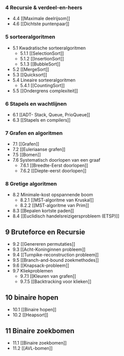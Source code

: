 ### 4 Recursie & verdeel-en-heers
- 4.4 [[Maximale deelrijsom]]
- 4.6 [[Dichtste puntenpaar]]
### 5 sorteeralgoritmen
- 5.1 Kwadratische sorteeralgoritmen
	- 5.1.1 [[SelectionSort]]
	- 5.1.2 [[InsertionSort]]
	- 5.1.3 [[BubbleSort]]
- 5.2 [[MergeSort]]
- 5.3 [[Quicksort]]
- 5.4 Lineaire sorteeralgoritmen
	- 5.4.1 [[CountingSort]]
- 5.5 [[Ondergrens complexiteit]]
### 6 Stapels en wachtlijnen
- 6.1 [[ADT- Stack, Queue, PrioQueue]]
- 6.3 [[Stapels en compilers]]
### 7 Grafen en algoritmen
- 7.1 [[Grafen]]
- 7.2 [[Euleriaanse grafen]]
- 7.5 [[Bomen]]
- 7.6 Systematisch doorlopen van een graaf
	- 7.6.1 [[Breedte-Eerst doorlopen]]
	- 7.6.2 [[Diepte-eerst doorlopen]] 
### 8 Gretige algoritmen
- 8.2 Minimale-kost opspannende boom
	- 8.2.1 [[MST-algoritme van Kruskal]]
	- 8.2.2 [[MST-algoritme van Prim]]
- 8.3 [[Bepalen kortste paden]]
- 8.4 [[Euclidisch handelsreizigersprobleem (ETSP)]]
## 9 Bruteforce en Recursie
- 9.2 [[Genereren permutaties]]
- 9.3 [[Acht-Koninginnen probleem]]
- 9.4 [[Turnpike-reconstruction probleem]]
- 9.5 [[Branch-and-bound zoekmethodes]]
- 9.6 [[Knapsack-probleem]]
- 9.7 Kliekproblemen
	- 9.7.1 [[Kleuren van grafen]]
	- 9.7.5 [[Backtracking voor klieken]]
## 10 binaire hopen
- 10.1 [[Binaire hopen]]
- 10.2 [[Heapsort]]
## 11 Binaire zoekbomen
- 11.1 [[Binaire zoekbomen]]
- 11.2 [[AVL-bomen]]

